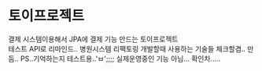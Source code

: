 # 토이프로젝트
 결제 시스템이용해서 JPA에 결제 기능 만드는 토이프로젝트<br/>
 테스트 API로 리마인드..
 병원시스템 리팩토링 개발할때 사용하는 기술들 체크할겸.. 만듬..
 PS..기억하는지 테스트용..'ㅂ';;;; 실제운영중인 기능 아님... 확인차.....
